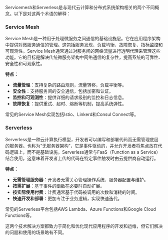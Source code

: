 <font style="color:rgba(0, 0, 0, 0.82);">Servicemesh和Serverless是与现代云计算和分布式系统架构相关的两个不同概念。以下是对这两个术语的解释：</font>

### <font style="color:rgba(0, 0, 0, 0.82);">Service Mesh</font>
<font style="color:rgba(0, 0, 0, 0.82);">Service Mesh是一种用于处理微服务之间通信的基础设施层。它在应用程序架构中提供对微服务通信的管理。这包括服务发现、负载均衡、故障恢复、指标监控和可观测性。Service Mesh通常通过对服务间的网络流量进行透明代理来管理这些功能。它的目标是解决传统微服务架构中网络通信的复杂性，提高系统的可靠性、安全性和可观察性。</font>

**<font style="color:rgba(0, 0, 0, 0.82);">特点：</font>**

+ **<font style="color:rgba(0, 0, 0, 0.82);">流量管理</font>**<font style="color:rgba(0, 0, 0, 0.82);">：支持复杂的路由规则，流量转移，负载平衡等。</font>
+ **<font style="color:rgba(0, 0, 0, 0.82);">安全性</font>**<font style="color:rgba(0, 0, 0, 0.82);">：支持服务间的安全通信，包括加密和认证。</font>
+ **<font style="color:rgba(0, 0, 0, 0.82);">监控和可观测性</font>**<font style="color:rgba(0, 0, 0, 0.82);">：提供详细的请求级别的监控和日志信息。</font>
+ **<font style="color:rgba(0, 0, 0, 0.82);">故障恢复</font>**<font style="color:rgba(0, 0, 0, 0.82);">：提供重试、超时、熔断等机制，提高系统弹性。</font>

<font style="color:rgba(0, 0, 0, 0.82);">常见的Service Mesh实现包括Istio、Linkerd和Consul Connect等。</font>

### <font style="color:rgba(0, 0, 0, 0.82);">Serverless</font>
<font style="color:rgba(0, 0, 0, 0.82);">Serverless是一种云计算执行模型，开发者可以编写和部署代码而无需管理底层的服务器。也称为“无服务器架构”，它是事件驱动的，并允许开发者将焦点放在代码逻辑上，而不是基础设施。Serverless通常与FaaS（Function as a Service）结合使用，这意味着开发者上传的代码在特定事件触发时由云提供商自动运行。</font>

**<font style="color:rgba(0, 0, 0, 0.82);">特点：</font>**

+ **<font style="color:rgba(0, 0, 0, 0.82);">无需管理服务器</font>**<font style="color:rgba(0, 0, 0, 0.82);">：开发者无需关心管理操作系统、服务器配置与维护。</font>
+ **<font style="color:rgba(0, 0, 0, 0.82);">按需扩展</font>**<font style="color:rgba(0, 0, 0, 0.82);">：基于事件的函数在必要时自动扩展。</font>
+ **<font style="color:rgba(0, 0, 0, 0.82);">按实际使用付费</font>**<font style="color:rgba(0, 0, 0, 0.82);">：计费通常基于代码被调用的次数和消耗的时间。</font>
+ **<font style="color:rgba(0, 0, 0, 0.82);">快速开发和部署</font>**<font style="color:rgba(0, 0, 0, 0.82);">：更加专注于业务逻辑，实现快速迭代。</font>

<font style="color:rgba(0, 0, 0, 0.82);">常见的Serverless平台包括AWS Lambda、Azure Functions和Google Cloud Functions等。</font>

<font style="color:rgba(0, 0, 0, 0.82);">这两个技术解决方案都致力于简化和优化现代应用程序的开发和运维，但它们解决的问题和使用的场景略有不同。</font>

